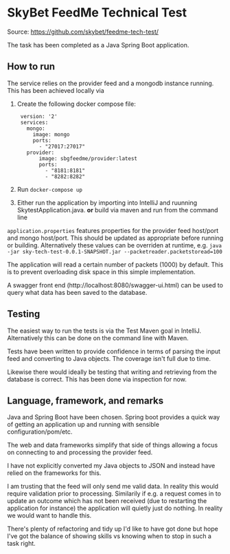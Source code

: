 # SkyBet FeedMe Technical Test

Source: https://github.com/skybet/feedme-tech-test/

The task has been completed as a Java Spring Boot application.

## How to run

The service relies on the provider feed and a mongodb instance running.
 This has been achieved locally via 
 
1. Create the following docker compose file:

        version: '2'
        services:
          mongo:
            image: mongo
            ports:
              - "27017:27017"
          provider:
              image: sbgfeedme/provider:latest
              ports:
                - "8181:8181"
                - "8282:8282"

2. Run `docker-compose up`

3. Either run the application by importing into IntelliJ and ruunning SkytestApplication.java.
**or** build via maven and run from the command line

`application.properties` features properties for the provider feed host/port and mongo host/port. This should be updated as appropriate before running or building.
Alternatively these values can be overriden at runtime, e.g. `java -jar sky-tech-test-0.0.1-SNAPSHOT.jar --packetreader.packetstoread=100`

The application will read a certain number of packets (1000) by default. This is to prevent overloading disk space in this simple implementation.

A swagger front end (http://localhost:8080/swagger-ui.html) can be used to query what data has been saved to the database.

## Testing

The easiest way to run the tests is via the Test Maven goal in IntelliJ. Alternatively this can be done on the command line with Maven.

Tests have been written to provide confidence in terms of parsing the input feed and converting to Java objects. The coverage isn't full due to time.

Likewise there would ideally be testing that writing and retrieving from the database is correct. This has been done via inspection for now.

## Language, framework, and remarks

Java and Spring Boot have been chosen. Spring boot provides a quick way of getting an application up and running with sensible configuration/pom/etc.

The web and data frameworks simplify that side of things allowing a focus on connecting to and processing the provider feed.

I have not explicitly converted my Java objects to JSON and instead have relied on the frameworks for this. 

I am trusting that the feed will only send me valid data. In reality this would require validation prior to processing. Similarily if e.g. a request comes in to update an outcome which has not been received (due to restarting the application for instance) the application will quietly just do nothing. In reality we would want to handle this.

There's plenty of refactoring and tidy up I'd like to have got done but hope I've got the balance of showing skills vs knowing when to stop in such a task right.